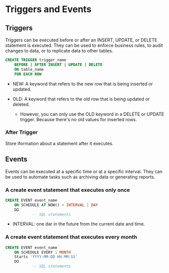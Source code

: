 # Triggers and Events

## Triggers

Triggers can be executed before or after an INSERT, UPDATE, or DELETE statement is executed. They can be used to enforce business rules, to audit changes to data, or to replicate data to other tables.

```sql
CREATE TRIGGER trigger_name
    BEFORE | AFTER INSERT | UPDATE | DELETE
    ON table_name
    FOR EACH ROW
```

- NEW: A keyword that refers to the new row that is being inserted or updated.

- OLD: A keyword that refers to the old row that is being updated or deleted.
    - However, you can only use the OLD keyword in a DELETE or UPDATE trigger. Because there's no old values for inserted rows.

### After Trigger

Store iformation about a statement after it executes.



## Events

Events can be executed at a specific time or at a specific interval. They can be used to automate tasks such as archiving data or generating reports.

### A create event statement that executes only once

```sql
CREATE EVENT event_name
    ON SCHEDULE AT NOW() + INTERVAL 1 DAY
    DO
            -- SQL statements
```

- INTERVAL: one dar in the future from the current date and time.

### A create event statement that executes every month

```sql
CREATE EVENT event_name
    ON SCHEDULE EVERY 1 MONTH
    Starts 'YYYY-MM-DD HH:MM:SS'
    DO
            -- SQL statements
```
